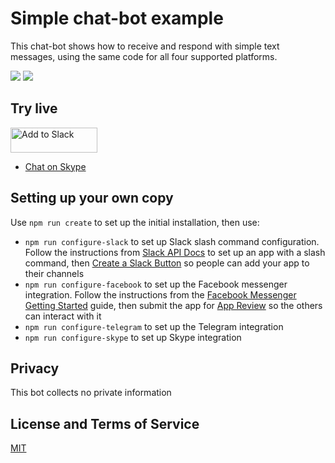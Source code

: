 # Simple chat-bot example

This chat-bot shows how to receive and respond with simple text messages, using the same code for all four supported platforms. 

![](https://claudiajs.github.io/claudiajs.com/assets/supportbot-facebook.gif)
![](https://claudiajs.github.io/claudiajs.com/assets/supportbot-slack.gif)

## Try live

<a href="https://slack.com/oauth/authorize?scope=incoming-webhook,commands&client_id=50296596898.50276082452"><img alt="Add to Slack" height="40" width="139" src="https://platform.slack-edge.com/img/add_to_slack.png" srcset="https://platform.slack-edge.com/img/add_to_slack.png 1x, https://platform.slack-edge.com/img/add_to_slack@2x.png 2x" /></a>

* [Chat on Skype](https://join.skype.com/bot/08f53028-dd61-4769-907d-29bdce505f16)

## Setting up your own copy

Use `npm run create` to set up the initial installation, then use:

* `npm run configure-slack` to set up Slack slash command configuration. Follow the instructions from [Slack API Docs](https://api.slack.com/) to set up an app with a slash command, then [Create a Slack Button](https://api.slack.com/docs/slack-button) so people can add your app to their channels 
* `npm run configure-facebook` to set up the Facebook messenger integration. Follow the instructions from the [Facebook Messenger Getting Started](https://developers.facebook.com/docs/messenger-platform/quickstart) guide, then submit the app for [App Review](https://developers.facebook.com/docs/messenger-platform/app-review) so the others can interact with it
* `npm run configure-telegram` to set up the Telegram integration
* `npm run configure-skype` to set up Skype integration

## Privacy 

This bot collects no private information

## License and Terms of Service

[MIT](LICENSE) 
